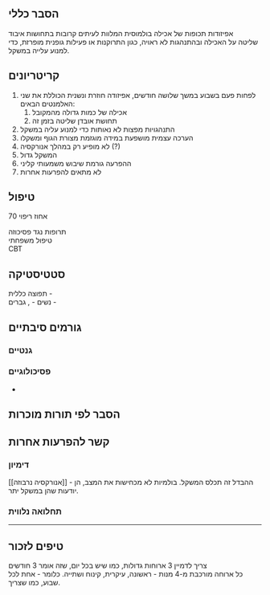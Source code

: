 
## הסבר כללי
אפיזודות תכופות של אכילה בולמוסית המלוות לעיתים קרובות בתחושות איבוד  
שליטה על האכילה ובהתנהגות לא ראויה, כגון התרוקנות או פעילות גופנית מופרזת, כדי למנוע עלייה במשקל. 

## קריטריונים
1. לפחות פעם בשבוע במשך שלושה חודשים, אפיזודה חוזרת ונשנית הכוללת את שני האלמנטים הבאים:
	1. אכילה של כמות גדולה מהמקובל
	2. תחושת אובדן שליטה בזמן זה
2. התנהגויות מפצות לא נאותות כדי למנוע עליה במשקל
3. הערכה עצמית מושפעת במידה מוגזמת מצורת הגוף ומשקלו
4. לא מופיע רק במהלך אנורקסיה (?)
5. המשקל גדול
6. ההפרעה גורמת שיבוש משמעותי קליני
7. לא מתאים להפרעות אחרות
## טיפול
70 אחוז ריפוי

תרופות נגד פסיכוזה  
טיפול משפחתי  
CBT

## סטטיסטיקה  
תפוצה כללית -    
נשים - , גברים - 
## גורמים סיבתיים
### גנטיים
### פסיכולוגיים
* 
## הסבר לפי תורות מוכרות


## קשר להפרעות אחרות

### דימיון
[[אנורקסיה נרבוזה]] - ההבדל זה תכלס המשקל. בולמיות לא מכחישות את המצב, הן יודעות שהן במשקל יתר.
### תחלואה נלווית



___ 
## טיפים לזכור  
צריך לדמיין 3 ארוחות גדולות, כמו שיש בכל יום, שזה אומר 3 חודשים  
כל ארוחה מורכבת מ-4 מנות - ראשונה, עיקרית, קינוח ושתייה. כלומר - אחת לכל שבוע, כמו שצריך.